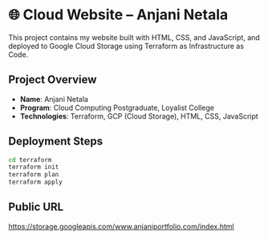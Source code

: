 # 🌐 Cloud Website – Anjani Netala

This project contains my website built with HTML, CSS, and JavaScript, and deployed to Google Cloud Storage using Terraform as Infrastructure as Code.

##  Project Overview
- **Name**: Anjani Netala
- **Program**: Cloud Computing Postgraduate, Loyalist College
- **Technologies**: Terraform, GCP (Cloud Storage), HTML, CSS, JavaScript

##  Deployment Steps

```bash
cd terraform
terraform init
terraform plan
terraform apply
```
## Public URL

https://storage.googleapis.com/www.anjaniportfolio.com/index.html 
